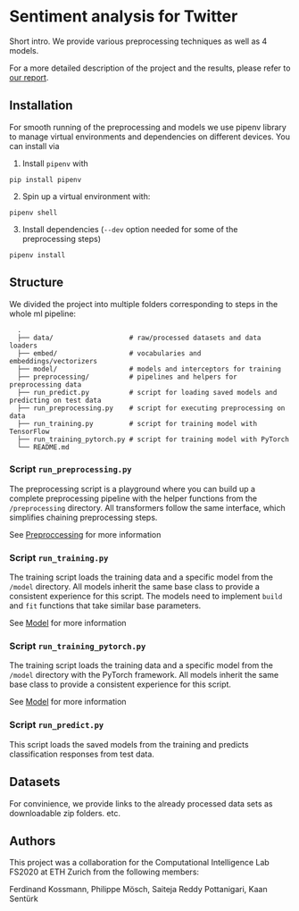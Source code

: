 # Sentiment analysis for Twitter
Short intro. We provide various preprocessing techniques as well as 4 models.

For a more detailed description of the project and the results, please refer to [our report](report.pdf).

## Installation

For smooth running of the preprocessing and models we use pipenv library to manage virtual environments and dependencies on different devices. You can install via

1. Install `pipenv` with
```
pip install pipenv
```
2. Spin up a virtual environment with:
```
pipenv shell
```
3. Install dependencies (`--dev` option needed for some of the preprocessing steps)
```
pipenv install
```

## Structure

We divided the project into multiple folders corresponding to steps in the whole ml pipeline:

```
  .
  ├── data/                   # raw/processed datasets and data loaders
  ├── embed/                  # vocabularies and embeddings/vectorizers
  ├── model/                  # models and interceptors for training
  ├── preprocessing/          # pipelines and helpers for preprocessing data
  ├── run_predict.py          # script for loading saved models and predicting on test data
  ├── run_preprocessing.py    # script for executing preprocessing on data
  ├── run_training.py         # script for training model with TensorFlow
  ├── run_training_pytorch.py # script for training model with PyTorch
  └── README.md
```

### Script `run_preprocessing.py`

The preprocessing script is a playground where you can build up a complete preprocessing pipeline with the helper functions from the `/preprocessing` directory. All transformers follow the same interface, which simplifies chaining preprocessing steps.

See [Preproccessing](../preprocessing/README.md) for more information

### Script `run_training.py`

The training script loads the training data and a specific model from the `/model` directory. All models inherit the same base class to provide a consistent experience for this script. The models need to implement `build` and `fit` functions that take similar base parameters.

See [Model](../model/README.md) for more information

### Script `run_training_pytorch.py`

The training script loads the training data and a specific model from the `/model` directory with the PyTorch framework. All models inherit the same base class to provide a consistent experience for this script.

See [Model](../model/README.md) for more information

### Script `run_predict.py`

This script loads the saved models from the training and predicts classification responses from test data.

## Datasets
For convinience, we provide links to the already processed data sets as downloadable zip folders.
etc.

## Authors

This project was a collaboration for the Computational Intelligence Lab FS2020 at ETH Zurich from the following members:

Ferdinand Kossmann, Philippe Mösch, Saiteja Reddy Pottanigari, Kaan Sentürk
